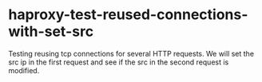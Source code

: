 # haproxy-test-reused-connections-with-set-src
Testing reusing tcp connections for several HTTP requests. We will set the src ip in the first request and see if the src in the second request is modified.
